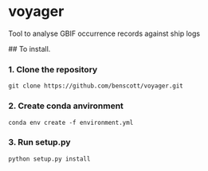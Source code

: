 # voyager
Tool to analyse GBIF occurrence records against ship logs

## To install.

### 1. Clone the repository

```
git clone https://github.com/benscott/voyager.git
```

### 2. Create conda anvironment

```
conda env create -f environment.yml
```

### 3. Run setup.py
```
python setup.py install
```
